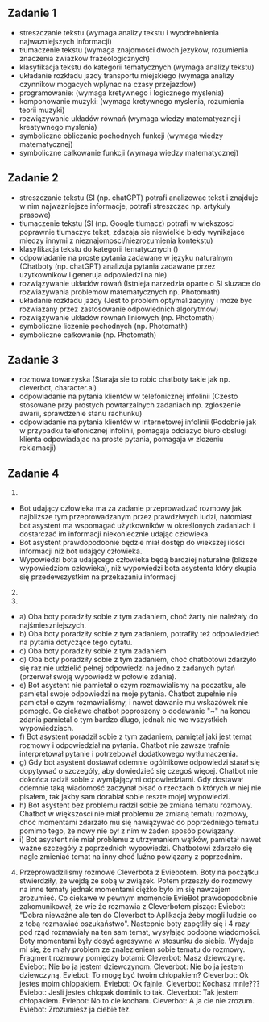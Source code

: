 ## Zadanie 1
- streszczanie tekstu (wymaga analizy tekstu i wyodrebnienia najwazniejszych informacji)
- tłumaczenie tekstu (wymaga znajomosci dwoch jezykow, rozumienia znaczenia zwiazkow frazeologicznych)
- klasyfikacja tekstu do kategorii tematycznych (wymaga analizy tekstu)
- układanie rozkładu jazdy transportu miejskiego (wymaga analizy czynnikow mogacych wplynac na czasy przejazdow)
- programowanie: (wymaga kretywnego i logicznego myslenia)
- komponowanie muzyki: (wymaga kretywnego myslenia, rozumienia teorii muzyki)
- rozwiązywanie układów równań (wymaga wiedzy matematycznej i kreatywnego myslenia)
- symboliczne obliczanie pochodnych funkcji (wymaga wiedzy matematycznej)
- symboliczne całkowanie funkcji (wymaga wiedzy matematycznej)

## Zadanie 2
- streszczanie tekstu (SI (np. chatGPT) potrafi analizowac tekst i znajduje w nim najwazniejsze informacje, potrafi streszczac np. artykuly prasowe)
- tłumaczenie tekstu (SI (np. Google tlumacz) potrafi w wiekszosci poprawnie tlumaczyc tekst, zdazaja sie niewielkie bledy wynikajace miedzy innymi z nieznajomosci/niezrozumienia kontekstu)
- klasyfikacja tekstu do kategorii tematycznych ()
- odpowiadanie na proste pytania zadawane w języku naturalnym (Chatboty (np. chatGPT) analizuja pytania zadawane przez uzytkownikow i generuja odpowiedzi na nie)
- rozwiązywanie układów rówań (Istnieja narzedzia oparte o SI sluzace do rozwiazywania problemow matematycznych np. Photomath)
- układanie rozkładu jazdy (Jest to problem optymalizacyjny i moze byc rozwiazany przez zastosowanie odpowiednich algorytmow)
- rozwiązywanie układów równań liniowych (np. Photomath)
- symboliczne liczenie pochodnych (np. Photomath)
- symboliczne całkowanie (np. Photomath)

## Zadanie 3
- rozmowa towarzyska (Staraja sie to robic chatboty takie jak np. cleverbot, character.ai)
- odpowiadanie na pytania klientów w telefonicznej infolinii (Czesto stosowane przy prostych powtarzalnych zadaniach np. zgloszenie awarii, sprawdzenie stanu rachunku)
- odpowiadanie na pytania klientów w internetowej infolinii (Podobnie jak w przypadku telefonicznej infolinii, pomagaja odciazyc biuro obslugi klienta odpowiadajac na proste pytania, pomagaja w zlozeniu reklamacji)

## Zadanie 4
1. 
- Bot udający człowieka ma za zadanie przeprowadzać rozmowy jak najbliższe tym przeprowadzanym przez prawdziwych ludzi, natomiast bot asystent ma wspomagać użytkowników w określonych zadaniach i dostarczać im informacji niekoniecznie udając człowieka.
- Bot asystent prawdopodobnie będzie miał dostęp do wiekszej ilości informacji niż bot udający człowieka.
- Wypowiedzi bota udającego człowieka będą bardziej naturalne (bliższe wypowiedziom człowieka), niż wypowiedzi bota asystenta który skupia się przedewszystkim na przekazaniu informacji
2. 
3.  
- a) Oba boty poradziły sobie z tym zadaniem, choć żarty nie należały do najśmieszniejszych.
- b) Oba boty poradziły sobie z tym zadaniem, potrafiły też odpowiedzieć na pytania dotyczące tego cytatu.
- c) Oba boty poradziły sobie z tym zadaniem
- d) Oba boty poradziły sobie z tym zadaniem, choć chatbotowi zdarzyło się raz nie udzielić pełnej odpowiedzi na jedno z zadanych pytań (przerwał swoją wypowiedź w połowie zdania).
- e) Bot asystent nie pamietał o czym rozmawialismy na poczatku, ale pamietal swoje odpowiedzi na moje pytania. Chatbot zupełnie nie pamietał o czym rozmawialiśmy, i nawet dawanie mu wskazówek nie pomogło. Co ciekawe chatbot poproszony o dodawanie "~" na koncu zdania pamietal o tym bardzo dlugo, jednak nie we wszystkich wypowiedziach.
- f) Bot asystent poradził sobie z tym zadaniem, pamiętał jaki jest temat rozmowy i odpowiedział na pytania. Chatbot nie zawsze trafnie interpretował pytanie i potrzebował dodatkowego wytłumaczenia.
- g) Gdy bot asystent dostawał odemnie ogólnikowe odpowiedzi starał się dopytywać o szczegóły, aby dowiedzieć się czegoś więcej. Chatbot nie dokońca radził sobie z wymijającymi odpowiedziami. Gdy dostawał odemnie taką wiadomość zaczynał pisać o rzeczach o których w niej nie pisałem, tak jakby sam dorabiał sobie reszte mojej wypowiedzi.
- h) Bot asystent bez problemu radzil sobie ze zmiana tematu rozmowy. Chatbot w większości nie miał problemu ze zmianą tematu rozmowy, choć momentami zdarzało mu się nawiązywać do poprzedniego tematu pomimo tego, że nowy nie był z nim w żaden sposób powiązany.
- i) Bot asystent nie miał problemu z utrzymaniem wątków, pamietał nawet ważne szczegóły z poprzednich wypowiedzi. Chatbotowi zdarzało się nagle zmieniać temat na inny choć luźno powiązany z poprzednim.

4. Przeprowadzilismy rozmowe Cleverbota z Eviebotem. Boty na początku stwierdziły, że wejdą ze sobą w związek. Potem przeszły do rozmowy na inne tematy jednak momentami ciężko było im się nawzajem zrozumieć. Co ciekawe w pewnym momencie EvieBot prawdopodobnie zakomunikował, że wie że rozmawia z Cleverbotem pisząc: Eviebot: "Dobra nieważne ale ten do Cleverbot to Aplikacja żeby mogli ludzie co z tobą rozmawiać oszukaństwo". Nastepnie boty zapętliły się i 4 razy pod rząd rozmawiały na ten sam temat, wysyłając podobne wiadomości. Boty momentami były dosyć agresywne w stosunku do siebie. Wydaje mi się, że miały problem ze znalezieniem sobie tematu do rozmowy.
Fragment rozmowy pomiędzy botami:
Cleverbot: Masz dziewczynę.
Eviebot: Nie bo ja jestem dziewczynom.
Cleverbot: Nie bo ja jestem dziewczyną.
Eviebot: To mogę być twoim chłopakiem?
Cleverbot: Ok jestes moim chlopakiem.
Eviebot: Ok fajnie.
Cleverbot: Kochasz mnie???
Eviebot: Jesli jestes chlopak dominik to tak.
Cleverbot: Tak jestem chłopakiem.
Eviebot: No to cie kocham.
Cleverbot: A ja cie nie zrozum.
Eviebot: Zrozumiesz ja ciebie tez.